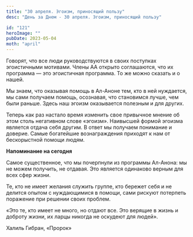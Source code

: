 ```yaml
---
title: "30 апреля. Эгоизм, приносящий пользу"
desc: "День за Днем - 30 апреля. Эгоизм, приносящий пользу"

id: "121"
heroImage: ""
pubDate: 2023-05-04
moth: "april"
---
```


Говорят, что все люди руководствуются в своих поступках эгоистичными мотивами.
Члены АА открыто соглашаются, что их программа — это эгоистичная программа. То
же можно сказать и о нашей.

Мы знаем, что оказывая помощь в Ал-Аноне тем, кто в ней нуждается, мы сами
получаем помощь, осознавая, что становимся лучше, чем были раньше. Здесь наш
эгоизм оказывается полезным и для других.

Теперь как раз настало время изменить свое привычное мнение об этом столь
негативном слове «эгоизм». Наивысшей формой эгоизма является отдача себя
другим. В ответ мы получаем понимание и доверие. Самые богатейшие
вознаграждения приходят к нам от бескорыстной помощи людям.

**Напоминание на сегодня**

Самое существенное, что мы почерпнули из программы Ал-Анона: мы не можем
получить, не отдавая. Это является одинаково верным для всех сфер жизни.

Те, кто не имеет желания служить группе, кто бережет себя и не делится опытом
с нуждающимися в помощи, сами рискуют потерпеть поражение при решении своих
проблем.

«Это те, кто имеет не много, но отдают все. Это верящие в жизнь и доброту
жизни, их ларцы никогда не оскудеют для людей».

Халиль Гибран, «Пророк»
